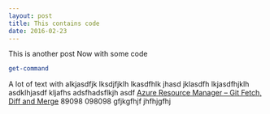 ```yaml
---
layout: post
title: This contains code
date: 2016-02-23
---
```

This is another post
Now with some code
``` PowerShell
get-command
```
A lot of text with alkjasdfjk lksdjfjklh lkasdfhlk jhasd jklasdfh lkjasdfhjklh asdklhjasdf kljafhs adsfhadsflkjh asdf [Azure Resource Manager – Git Fetch, Diff and Merge](http://www.marcvaneijk.com/2016/02/17/azure-resource-manager-git-fetch-and-merge/) 89098 <!--more--> 098098 gfjkgfhjf jhfhjgfhj 
